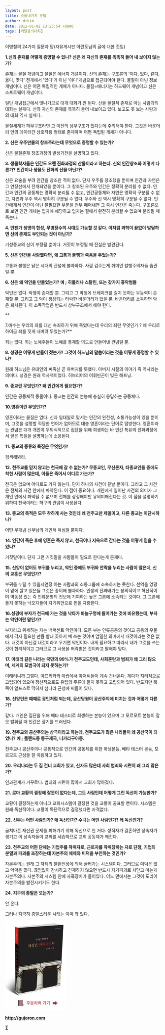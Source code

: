 ```yaml
---
layout: post
title: 스물네가지 문답
author: drkim
date: 2012-01-02 13:25:54 +0900
tags: [깨달음의대화]
---
```

이병철의 24가지 질문과 답(자유게시판 아란도님의 글에 대한 것임)







**1.신의 존재를 어떻게 증명할 수 있나? 신은 왜 자신의 존재를 똑똑히 들어 내 보이지 않는가?**

존재는 물질 개념이고 물질은 에너지 개념이다. 신의 존재는 구조론의 '이다, 있다, 같다, 옳다, 맞다' 전개에서 '있다'가 아닌 '이다'개념으로 접근되어야 한다. 물질이 아닌 정보 개념이다. 신은 어떤 독립적인 개체가 아니다. 물질=에너지는 하드웨어 개념이고 신은 소프트웨어 개념이다. 

일단 개념접근에서 빗나가므로 대개 대화가 안 된다. 신을 물질적 존재로 아는 사람과의 대화는 실패다. 신의 자신의 존재를 똑똑히 들어 내보이고 있다. 보고도 못 보는 사람과의 대화 역시 실패다. 

물질세계가 하부구조라면 그 이전의 상부구조가 있다는데 주의해야 한다. 그것은 바운더리 안의 데이터간 상호작용 형태로 존재하며 어떤 독립된 개체가 아니다. 



**2. 신은 우주만물의 창조주라는데 무엇으로 증명할 수 있는가?**

신은 물질존재 창조과정의 발생기전을 설명하고 있다. 



**3. 생물학자들은 인간도 오랜 진화과정의 산물이라고 하는데. 신의 인간창조와 어떻게 다른가? 인간이나 생물도 진화의 산물 아닌가?**

신은 요술을 부려 인간을 창조한 적이 없다. 단지 우주를 창조했을 뿐이며 인간과 자연은 그 연장선에서 전개되었을 뿐이다. 그 창조된 우주와 인간은 정확히 분리될 수 없다. 인간과 인간의 공동체는 명확히 분리될 수 없고, 인간공동체와 자연은 명확히 구분될 수 없고, 자연과 우주 역시 명확히 구분될 수 없다. 우주와 신 역시 명확히 구분될 수 없다. 인간에게서 인간이 아닌 불필요한 부분을 전부 떼어내면 그 즉시 인간은 죽는다. 구조론으로 보면 인간 개체는 입자에 해당하고 입자는 질에서 완전히 분리될 수 없으며 분리될 때 죽는다. 



**4. 언젠가 생명의 합성, 무병장수의 시대도 가능할 것 같다. 이처럼 과학이 끝없이 발달하면 신의 존재도 부인되는 것이 아닌가?**

기성종교의 신이 부정될 뿐이다. 거짓이 부정될 때 진실은 발견된다. 



**5. 신은 인간을 사랑했다면, 왜 고통과 불행과 죽음을 주었는가?**

고통과 불행은 낡은 시대의 관념에 불과하다. 사람 겁주는게 취미인 칼뱅주의자들 습관일 뿐. 



**6. 신은 왜 악인을 만들었는가? 예 ; 히틀러나 스탈린, 또는 갖가지 흉악범들**

악인은 없다. 악행이 존재할 뿐. 그리고 그 악행에 브레이크를 걸지 못하는 무능력이 존재할 뿐. 그리고 그 악이 생성되는 타락한 바운더리가 있을 뿐. 바운더리를 소독하면 악은 퇴치된다. 이 소독작업은 반드시 상부구조에서 해야 한다.

 
**

7.예수는 우리의 죄를 대신 속죄하기 위해 죽었다는데 우리의 죄란 무엇인가 ? 왜 우리로 하여금 죄를 짓게 내버려 두었는가?**

죄는 없다. 죄는 노예주들이 노예를 통제할 의도로 만들어낸 관념일 뿐. 



**8. 성경은 어떻게 만들어 졌는가? 그것이 하느님의 말씀이라는 것을 어떻게 증명할 수 있나?**

원래 하느님은 유대인의 씨족신 곧 아버지를 뜻했다. 아버지 시절의 이야기 즉 역사라는 의미다. 성경은 원래 역사책이었다. 히브리어의 어휘빈곤이 빚은 해프닝. 



**9. 종교란 무엇인가? 왜 인간에게 필요한가?**

인간은 공동체적 동물이다. 종교는 인간의 본능에 충실히 응답하는 공동체다. 



**10.영혼이란 무엇인가?**

영혼이라는 물질은 없다. 신과 일대일로 맞서는 인간의 완전성, 소통가능성이 있을 뿐이며, 그것을 설명할 적당한 언어가 없어므로 대충 영혼이라는 단어로 땜방한다. 영혼이라는 관념은 대개 개인이 무의식적으로 집단을 위해 희생하는 바 인간 특유의 진화과정에서 얻은 특질을 설명하는데 소용된다. 



**11. 종교의 종류와 특징은 무엇인가?**

검색해봐라. 



**12. 천주교를 믿지 않고는 천국에 갈 수 없는가? 무종교인, 무신론자, 타종교인들 중에도 착한 사람이 많은데, 이들은 죽어서 어디로 가는가?**

천국은 없으며 어디로도 가지 않는다. 단지 하나의 사건이 끝날 뿐이다. 그리고 그 사건은 전체의 사건 안에서 파악된다. 이 점이 중요하다. 개인에게 일어난 사건의 의미가 그 개인 안에서 파악될 수 없으며 전체를 상정해야만 유의미해진다는 것. 이 점을 설명하기 위하여 천국이라는 허구의 관념이 사용된다. 



**13. 종교의 목적은 모두 착하게 사는 것인데 왜 천주교만 제일이고, 다른 종교는 이단시하나?**

어떤 무개념 신부님의 개인적 욕심일 뿐이다. 



**14. 인간이 죽은 후에 영혼은 죽지 않고, 천국이나 지옥으로 간다는 것을 어떻게 믿을 수 있나?**

거짓말이다. 단지 그런 거짓말을 사람들이 필요로 한다는게 문제다. 



**15. 신앙이 없어도 부귀를 누리고, 악인 중에도 부귀와 안락을 누리는 사람이 많은데, 신의 교훈은 무엇인가?**

부귀를 누릴 수 있을지언정 아는 사람과의 소통그룹에 소속하지는 못한다. 천억을 엉덩이 밑에 깔고 있은들 그것은 종이에 불과하다. 인생의 진짜배기는 창의적이고 혁신적이며 역동성 있는 즉 인류문명의 진보에 기여하는 높은 그룹에 소속되는 것이다. 그 그룹에 들지 못하는 낙오자들이 자기위안으로 돈을 자랑한다. 



**16.성경에 부자가 천국에 가는 것을 낙타가 바늘구명에 들어가는 것에 비유했는데, 부자는 악인이란 말인가?**

부자라고 위세하는 자는 백퍼센트 악인이다. 모든 부는 인류공동의 것이고 공동의 우물에서 각자 필요한 만큼 빨대 꽂아서 빼 쓰는 것이며 엄밀한 의미에서 내것이라는 것은 없다. 내것이 아닌걸 내것이라고 우기면 악인이다. 내게 필요하고 따라서 내가 그것을 쓰는 것이 합리적이고 그러므로 그 사용을 허락받은 것이라고 말해야 맞다. 



**17. 이태리 같은 나라는 국민의 99%가 천주교도인데, 사회혼란과 범죄가 왜 그리 많으며, 세계의 모범국이 되지 못하는가?**

이태리니까 그렇다. 아프리카와 아랍에서 아저씨들이 계속 건너온다. 게다가 지리적으로 고립되어 있으며 정신적으로도 유럽의 주류에 들지 못하고 고립되어 있다. 반도지만 북쪽이 알프스로 막혀서 섬나라 근성에 찌들어 있다. 



**18. 신앙인은 때때로 광인처럼 되는데, 공산당원이 공산주의에 미치는 것과 어떻게 다른가?**

같다. 개인은 집단을 위해 베타 테스터로 희생하는 본능이 있으며 그 모르모트 본능이 잘못 발휘될 때 인간은 광기를 드러낸다. 



**19. 천주교와 공산주의는 상극이라고 하는데, 천주교도가 많은 나라들이 왜 공산국이 되었나? 예 ; 폴랜드등 동구제국, 니카라구아등.**

천주교나 공산주의나 공통적으로 인간의 공동체를 위한 희생본능, 베타 테스터 본능, 모르모트 근성을 잘 이용하고 있다. 



**20. 우리나라는 두 집 건너 교회가 있고, 신자도 많은데 사회 범죄와 시련이 왜 그리 많은가?**

인과관계가 거꾸로다. 범죄와 시련이 많아서 교회가 많아졌다. 



**21. 로마 교황의 결정에 잘못이 없다는데, 그도 사람인데 어떻게 그런 독선이 가능한가?**

교황이 결정하는게 아니고 교회시스템이 결정한 것을 교황이 공표할 뿐이다. 시스템은 원래 독선적이다. 교황이 독단적으로 결정했다면 자격없다. 



**22. 신부는 어떤 사람인가? 왜 독신인가? 수녀는 어떤 사람인가? 왜 독신인가?**

골치아픈 재산권 문제를 피해가기 위해 독신으로 한 거다. 성직자가 결혼하면 상속자가 생기고 이 상속자들이 교회를 세습하므로 교회 공동체가 깨진다. 



**23. 천주교의 어떤 단체는 기업주를 착취자로, 근로자를 착취당하는 자로 단정, 기업의 분열과 파괴를 조장하는데 자본주의 체제와 미덕을 부인하는 것인가?**

자본주의는 원래 그 자체의 불완전성에 의해 굴러가는 시스템이다. 그러므로 미덕은 없고 악덕은 많다. 끊임없이 감시하고 견제하지 않으면 반드시 자기파괴로 치닫고 마는게 자본주의다. 자본주의 시스템 안에 자폭장치가 들어있다. 어느 면에서는 그것이 도리어 자본주의를 발전시키기도 한다. 



**24. 지구의 종말은 오는가?**

안 온다.

  
그러나 지극히 종말스러운 사태는 이미 와 있다. 





![](/files/attach/images/198/668/222/0.JPG)


  






**http://gujoron.com** 


**∑**